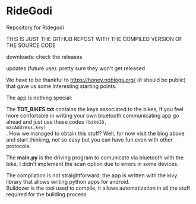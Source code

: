 # RideGodi

Repository for Ridegodi 

THIS IS JUST THE GITHUB REPOST WITH THE COMPILED VERSION OF THE SOURCE CODE

downloads: check the releases

updates (future use): pretty sure they won't get released

We have to be thankful to https://honey.noblogs.org/ (it should be public) that gave us some interesting starting points.

The app is nothing special:

The <b>TOT_BIKES.txt</b> contains the keys associated to the bikes, if you feel more confortable in writing your own bluetooth communicating app go ahead and just use these codes <code>(bikeID, macAddress,key)</code><br>. How we managed to obtain this stuff? Well, for now visit the blog above and start thinking, not so easy but you can have fun even with other protocols. 

The <b>main.py</b> is the driving program to comunicate via bluetooth with the bike, I didn't implement the scan option due to
errors in some devices.<br>

The compilation is not straightforward, the app is written with the kivy library that allows writing python apps for android.<br>
Buildozer is the tool used to compile, it allows automatization in all the stuff required for the building process.
